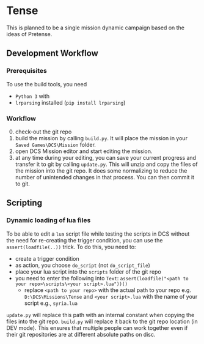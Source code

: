 # Tense

This is planned to be a single mission dynamic campaign based on the ideas of Pretense.

## Development Workflow

### Prerequisites

To use the build tools, you need 
- `Python 3` with 
- `lrparsing` installed (`pip install lrparsing`)

### Workflow

0. check-out the git repo
1. build the mission by calling `build.py`. It will place the mission in your `Saved Games\DCS\Mission` folder.
2. open DCS Mission editor and start editing the mission.
3. at any time during your editing, you can save your current progress and transfer it to git by calling `update.py`. This will unzip and copy the files of the mission into the git repo. It does some normalizing to reduce the number of unintended changes in that process. You can then commit it to git.

## Scripting

### Dynamic loading of lua files

To be able to edit a `lua` script file while testing the scripts in DCS without the need for re-creating the trigger condition, you can use the `assert(loadfile(..))` trick. To do this, you need to:
- create a trigger condition
- as action, you choose `do_script` (not `do_script_file`)
- place your lua script into the `scripts` folder of the git repo
- you need to enter the following into `Text`: `assert(loadfile("<path to your repo>\scripts\<your script>.lua"))()`
    - replace `<path to your repo>` with the actual path to your repo e.g. `D:\DCS\Missions\Tense` and `<your script>.lua` with the name of your script e.g., `syria.lua`

`update.py` will replace this path with an internal constant when copying the files into the git repo. `build.py` will replace it back to the git repo location (in DEV mode). This ensures that multiple people can work together even if their git repositories are at different absolute paths on disc.